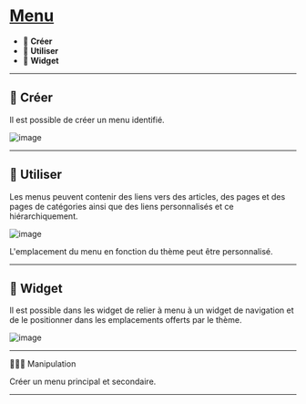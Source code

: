 # [Menu](https://wordpress.com/fr/support/menus/)

* 🔖 **Créer**
* 🔖 **Utiliser**
* 🔖 **Widget**

___

## 📑 Créer

Il est possible de créer un menu identifié.

![image](https://raw.githubusercontent.com/seeren-training/Wordpress/master/wiki/resources/creer-menu.png)

___

## 📑 Utiliser

Les menus peuvent contenir des liens vers des articles, des pages et des pages de catégories ainsi que des liens personnalisés et ce hiérarchiquement.


![image](https://raw.githubusercontent.com/seeren-training/Wordpress/master/wiki/resources/menu-utiliser.png)

L'emplacement du menu en fonction du thème peut être personnalisé.

___

## 📑 Widget

Il est possible dans les widget de relier à menu à un widget de navigation et de le positionner dans les emplacements offerts par le thème.

![image](https://raw.githubusercontent.com/seeren-training/Wordpress/master/wiki/resources/menu-widget.png)

___

👨🏻‍💻 Manipulation

Créer un menu principal et secondaire.
___
